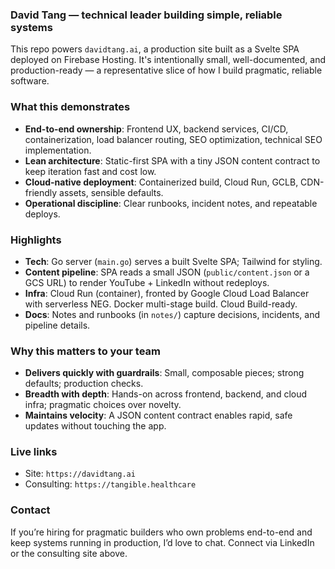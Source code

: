 ### David Tang — technical leader building simple, reliable systems

This repo powers `davidtang.ai`, a production site built as a Svelte SPA deployed on Firebase Hosting. It's intentionally small, well-documented, and production-ready — a representative slice of how I build pragmatic, reliable software.

### What this demonstrates
- **End-to-end ownership**: Frontend UX, backend services, CI/CD, containerization, load balancer routing, SEO optimization, technical SEO implementation.
- **Lean architecture**: Static-first SPA with a tiny JSON content contract to keep iteration fast and cost low.
- **Cloud-native deployment**: Containerized build, Cloud Run, GCLB, CDN-friendly assets, sensible defaults.
- **Operational discipline**: Clear runbooks, incident notes, and repeatable deploys.

### Highlights
- **Tech**: Go server (`main.go`) serves a built Svelte SPA; Tailwind for styling.
- **Content pipeline**: SPA reads a small JSON (`public/content.json` or a GCS URL) to render YouTube + LinkedIn without redeploys.
- **Infra**: Cloud Run (container), fronted by Google Cloud Load Balancer with serverless NEG. Docker multi-stage build. Cloud Build-ready.
- **Docs**: Notes and runbooks (in `notes/`) capture decisions, incidents, and pipeline details.

### Why this matters to your team
- **Delivers quickly with guardrails**: Small, composable pieces; strong defaults; production checks.
- **Breadth with depth**: Hands-on across frontend, backend, and cloud infra; pragmatic choices over novelty.
- **Maintains velocity**: A JSON content contract enables rapid, safe updates without touching the app.

### Live links
- Site: `https://davidtang.ai`
- Consulting: `https://tangible.healthcare`

### Contact
If you’re hiring for pragmatic builders who own problems end-to-end and keep systems running in production, I’d love to chat. Connect via LinkedIn or the consulting site above.

